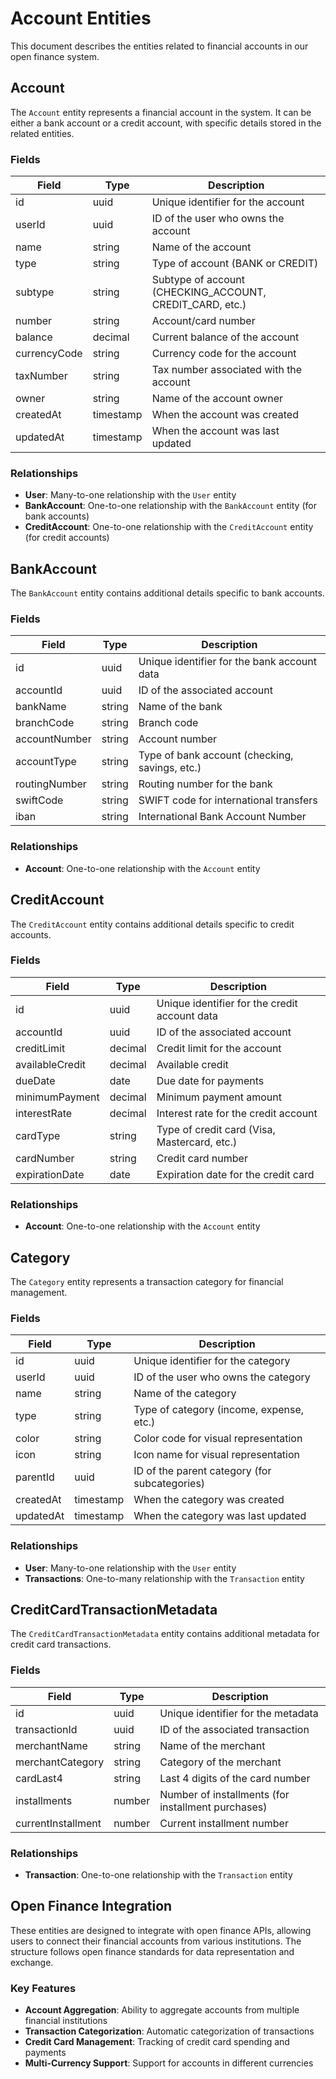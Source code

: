 # Account Entities

This document describes the entities related to financial accounts in our open finance system.

## Account

The `Account` entity represents a financial account in the system. It can be either a bank account or a credit account,
with specific details stored in the related entities.

### Fields

| Field        | Type      | Description                                              |
| ------------ | --------- | -------------------------------------------------------- |
| id           | uuid      | Unique identifier for the account                        |
| userId       | uuid      | ID of the user who owns the account                      |
| name         | string    | Name of the account                                      |
| type         | string    | Type of account (BANK or CREDIT)                         |
| subtype      | string    | Subtype of account (CHECKING_ACCOUNT, CREDIT_CARD, etc.) |
| number       | string    | Account/card number                                      |
| balance      | decimal   | Current balance of the account                           |
| currencyCode | string    | Currency code for the account                            |
| taxNumber    | string    | Tax number associated with the account                   |
| owner        | string    | Name of the account owner                                |
| createdAt    | timestamp | When the account was created                             |
| updatedAt    | timestamp | When the account was last updated                        |

### Relationships

- **User**: Many-to-one relationship with the `User` entity
- **BankAccount**: One-to-one relationship with the `BankAccount` entity (for bank accounts)
- **CreditAccount**: One-to-one relationship with the `CreditAccount` entity (for credit accounts)

## BankAccount

The `BankAccount` entity contains additional details specific to bank accounts.

### Fields

| Field         | Type   | Description                                    |
| ------------- | ------ | ---------------------------------------------- |
| id            | uuid   | Unique identifier for the bank account data    |
| accountId     | uuid   | ID of the associated account                   |
| bankName      | string | Name of the bank                               |
| branchCode    | string | Branch code                                    |
| accountNumber | string | Account number                                 |
| accountType   | string | Type of bank account (checking, savings, etc.) |
| routingNumber | string | Routing number for the bank                    |
| swiftCode     | string | SWIFT code for international transfers         |
| iban          | string | International Bank Account Number              |

### Relationships

- **Account**: One-to-one relationship with the `Account` entity

## CreditAccount

The `CreditAccount` entity contains additional details specific to credit accounts.

### Fields

| Field           | Type    | Description                                   |
| --------------- | ------- | --------------------------------------------- |
| id              | uuid    | Unique identifier for the credit account data |
| accountId       | uuid    | ID of the associated account                  |
| creditLimit     | decimal | Credit limit for the account                  |
| availableCredit | decimal | Available credit                              |
| dueDate         | date    | Due date for payments                         |
| minimumPayment  | decimal | Minimum payment amount                        |
| interestRate    | decimal | Interest rate for the credit account          |
| cardType        | string  | Type of credit card (Visa, Mastercard, etc.)  |
| cardNumber      | string  | Credit card number                            |
| expirationDate  | date    | Expiration date for the credit card           |

### Relationships

- **Account**: One-to-one relationship with the `Account` entity

## Category

The `Category` entity represents a transaction category for financial management.

### Fields

| Field     | Type      | Description                                   |
| --------- | --------- | --------------------------------------------- |
| id        | uuid      | Unique identifier for the category            |
| userId    | uuid      | ID of the user who owns the category          |
| name      | string    | Name of the category                          |
| type      | string    | Type of category (income, expense, etc.)      |
| color     | string    | Color code for visual representation          |
| icon      | string    | Icon name for visual representation           |
| parentId  | uuid      | ID of the parent category (for subcategories) |
| createdAt | timestamp | When the category was created                 |
| updatedAt | timestamp | When the category was last updated            |

### Relationships

- **User**: Many-to-one relationship with the `User` entity
- **Transactions**: One-to-many relationship with the `Transaction` entity

## CreditCardTransactionMetadata

The `CreditCardTransactionMetadata` entity contains additional metadata for credit card transactions.

### Fields

| Field              | Type   | Description                                        |
| ------------------ | ------ | -------------------------------------------------- |
| id                 | uuid   | Unique identifier for the metadata                 |
| transactionId      | uuid   | ID of the associated transaction                   |
| merchantName       | string | Name of the merchant                               |
| merchantCategory   | string | Category of the merchant                           |
| cardLast4          | string | Last 4 digits of the card number                   |
| installments       | number | Number of installments (for installment purchases) |
| currentInstallment | number | Current installment number                         |

### Relationships

- **Transaction**: One-to-one relationship with the `Transaction` entity

## Open Finance Integration

These entities are designed to integrate with open finance APIs, allowing users to connect their financial accounts from
various institutions. The structure follows open finance standards for data representation and exchange.

### Key Features

- **Account Aggregation**: Ability to aggregate accounts from multiple financial institutions
- **Transaction Categorization**: Automatic categorization of transactions
- **Credit Card Management**: Tracking of credit card spending and payments
- **Multi-Currency Support**: Support for accounts in different currencies
